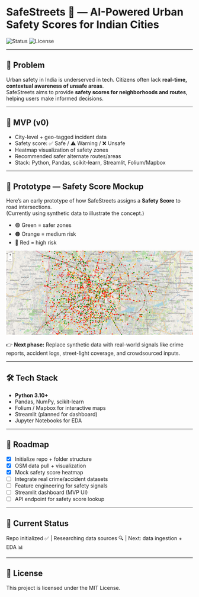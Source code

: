 # SafeStreets 🚦 — AI-Powered Urban Safety Scores for Indian Cities

![Status](https://img.shields.io/badge/status-WIP-yellow)
![License](https://img.shields.io/badge/license-MIT-blue)

---

## 📝 Problem
Urban safety in India is underserved in tech. Citizens often lack **real-time, contextual awareness of unsafe areas**.  
SafeStreets aims to provide **safety scores for neighborhoods and routes**, helping users make informed decisions.  

---

## 🎯 MVP (v0)
- City-level + geo-tagged incident data
- Safety score: ✅ Safe / ⚠️ Warning / ❌ Unsafe
- Heatmap visualization of safety zones
- Recommended safer alternate routes/areas
- Stack: Python, Pandas, scikit-learn, Streamlit, Folium/Mapbox

---

## 🚦 Prototype — Safety Score Mockup

Here’s an early prototype of how SafeStreets assigns a **Safety Score** to road intersections.  
(Currently using synthetic data to illustrate the concept.)

- 🟢 Green = safer zones  
- 🟠 Orange = medium risk  
- 🔴 Red = high risk  

![Safety Mockup](docs/assets/safety_mockup.png)

👉 **Next phase:** Replace synthetic data with real-world signals like crime reports, accident logs, street-light coverage, and crowdsourced inputs.

---

## 🛠️ Tech Stack
- **Python 3.10+**
- Pandas, NumPy, scikit-learn
- Folium / Mapbox for interactive maps
- Streamlit (planned for dashboard)
- Jupyter Notebooks for EDA

---

## 🚀 Roadmap
- [x] Initialize repo + folder structure
- [x] OSM data pull + visualization
- [x] Mock safety score heatmap
- [ ] Integrate real crime/accident datasets
- [ ] Feature engineering for safety signals
- [ ] Streamlit dashboard (MVP UI)
- [ ] API endpoint for safety score lookup

---

## 📌 Current Status
Repo initialized ✅ | Researching data sources 🔍 | Next: data ingestion + EDA 📊  

---

## 📜 License
This project is licensed under the MIT License.
